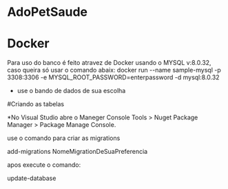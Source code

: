 # AdoPetSaude

# Docker
Para uso do banco é feito atravez de Docker usando o MYSQL v:8.0.32, caso queira só usar o comando abaix:
docker run --name sample-mysql -p 3308:3306 -e MYSQL_ROOT_PASSWORD=enterpassword -d mysql:8.0.32

* use o bando de dados de sua escolha

#Criando as tabelas

*No Visual Studio abre o Maneger Console
	Tools > Nuget Package Manager > Package Manage Console.
	
use o comando para criar as migrations

add-migrations NomeMigrationDeSuaPreferencia

apos execute o comando:

update-database